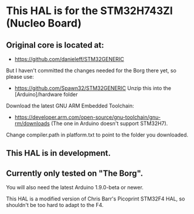 # This HAL is for the STM32H743ZI (Nucleo Board)

## Original core is located at:

  - https://github.com/danieleff/STM32GENERIC

But I haven't committed the changes needed for the Borg there yet, so please use:

  - https://github.com/Spawn32/STM32GENERIC
    Unzip this into the [Arduino]/hardware folder

Download the latest GNU ARM Embedded Toolchain:

  - https://developer.arm.com/open-source/gnu-toolchain/gnu-rm/downloads
    (The one in Arduino doesn't support STM32H7).

Change compiler.path in platform.txt to point to the folder you downloaded.

## This HAL is in development.
## Currently only tested on "The Borg".

You will also need the latest Arduino 1.9.0-beta or newer.

This HAL is a modified version of Chris Barr's Picoprint STM32F4 HAL, so shouldn't be too hard to adapt to the F4.

